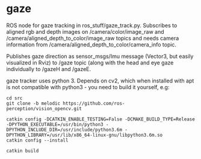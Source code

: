 # gaze

ROS node for gaze tracking in ros_stuff/gaze_track.py. Subscribes to aligned rgb and depth images on /camera/color/image_raw and /camera/aligned_depth_to_color/image_raw topics and needs camera information from /camera/aligned_depth_to_color/camera_info topic.

Publishes gaze direction as sensor_msgs/Imu message (Vector3, but easily visualized in Rviz) to /gaze topic (along with the head and eye gaze individually to /gazeH and /gazeE.

gaze tracker uses python 3. Depends on cv2, which when installed with apt is not compatible with python3 - you need to build it yourself, e.g:
```
cd src
git clone -b melodic https://github.com/ros-perception/vision_opencv.git
```
```
catkin config -DCATKIN_ENABLE_TESTING=False -DCMAKE_BUILD_TYPE=Release -DPYTHON_EXECUTABLE=/usr/bin/python3 -DPYTHON_INCLUDE_DIR=/usr/include/python3.6m -DPYTHON_LIBRARY=/usr/lib/x86_64-linux-gnu/libpython3.6m.so
catkin config --install
```
```
catkin build
```

